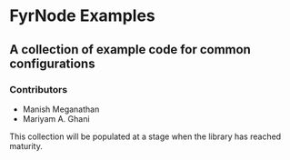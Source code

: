# FyrNode Examples
## A collection of example code for common configurations

### Contributors
- Manish Meganathan
- Mariyam A. Ghani

This collection will be populated at a stage when the library has reached maturity.